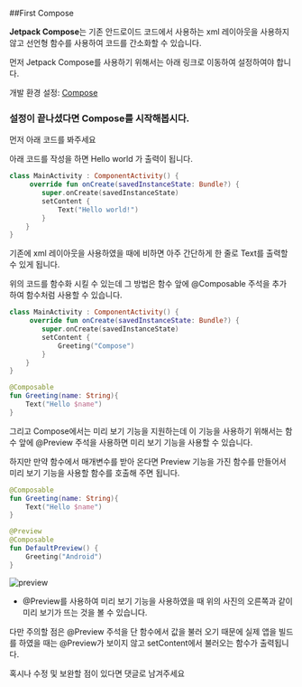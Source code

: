 ##First Compose

**Jetpack Compose**는 기존 안드로이드 코드에서 사용하는 xml 레이아웃을 사용하지 않고 선언형 함수를 사용하여 코드를 간소화할 수 있습니다. 

먼저 Jetpack Compose를 사용하기 위해서는 아래 링크로 이동하여 설정하여야 합니다.

개발 환경 설정: <a href="https://developer.android.com/jetpack/compose/setup">Compose</a>

### 설정이 끝나셨다면 Compose를 시작해봅시다.

먼저 아래 코드를 봐주세요

아래 코드를 작성을 하면 Hello world 가 출력이 됩니다.

```kotlin
class MainActivity : ComponentActivity() {
     override fun onCreate(savedInstanceState: Bundle?) {
        super.onCreate(savedInstanceState)
        setContent {
            Text("Hello world!")
        }
    }
}
```
기존에 xml 레이아웃을 사용하였을 때에 비하면 아주 간단하게 한 줄로 Text를 출력할 수 있게 됩니다.

위의 코드를 함수화 시킬 수 있는데 그 방법은
함수 앞에 @Composable 주석을 추가하여 함수처럼 사용할 수 있습니다.

```kotlin
class MainActivity : ComponentActivity() {
     override fun onCreate(savedInstanceState: Bundle?) {
        super.onCreate(savedInstanceState)
        setContent {
            Greeting("Compose")
        }
    }
}

@Composable
fun Greeting(name: String){
    Text("Hello $name")
}
```

그리고 Compose에서는 미리 보기 기능을 지원하는데
이 기능을 사용하기 위해서는 함수 앞에 @Preview 주석을 사용하면 미리 보기 기능을 사용할 수 있습니다.

하지만 만약 함수에서 매개변수를 받아 온다면 Preview 기능을 가진 함수를 만들어서 미리 보기 기능을 사용할 함수를 호출해 주면 됩니다.

``` kotlin
@Composable
fun Greeting(name: String){
    Text("Hello $name")
}

@Preview
@Composable
fun DefaultPreview() {
    Greeting("Android")
}
```

![preview](https://user-images.githubusercontent.com/63043772/120181875-9f3de680-c248-11eb-99d3-78f505981490.png)

- @Preview를 사용하여 미리 보기 기능을 사용하였을 때 위의 사진의 오른쪽과 같이 미리 보기가 뜨는 것을 볼 수 있습니다.

다만 주의할 점은 @Preview 주석을 단 함수에서 값을 불러 오기 때문에 실제 앱을 빌드를 하였을 때는 @Preview가 보이지 않고 setContent에서 불러오는 함수가 출력됩니다.
<br>


혹시나 수정 및 보완할 점이 있다면 댓글로 남겨주세요